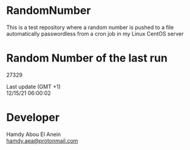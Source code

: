 # RandomNumber    
This is a test repository where a random number is pushed to a file automatically passwordless from a cron job in my Linux CentOS server    
# Random Number of the last run   
27329
      
Last update (GMT +1)    
12/15/21 06:00:02
# Developer    
Hamdy Abou El Anein   
hamdy.aea@protonmail.com
